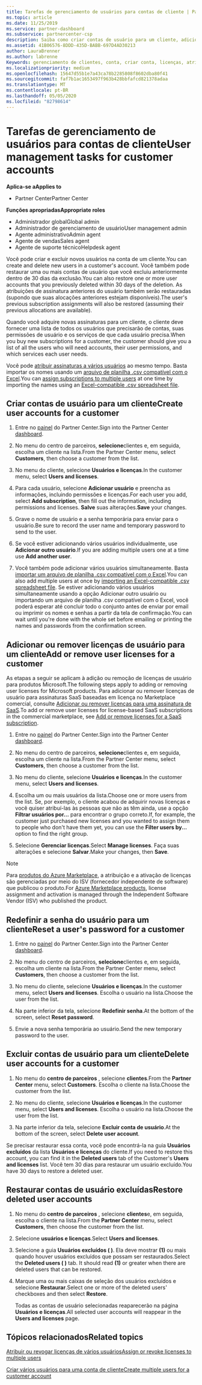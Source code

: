 ```yaml
---
title: Tarefas de gerenciamento de usuários para contas de cliente | Partner Center
ms.topic: article
ms.date: 11/25/2019
ms.service: partner-dashboard
ms.subservice: partnercenter-csp
description: Saiba como criar contas de usuário para um cliente, adicionar ou remover licenças de usuário, redefinir senhas de usuário, excluir contas de usuário ou restaurá-las.
ms.assetid: 41B06576-8DDD-435D-BABB-697D4AD30213
author: LauraBrenner
ms.author: labrenne
Keywords: gerenciamento de clientes, conta, criar conta, licenças, atribuir licença, gerenciamento de usuários, senha, Redefinir senha, alterar senha
ms.localizationpriority: medium
ms.openlocfilehash: 15647d55b1e7a43ca78b2285808f8602dba80f41
ms.sourcegitcommit: faf7b1ac1653497f963b428bbfafcd821378adaa
ms.translationtype: MT
ms.contentlocale: pt-BR
ms.lasthandoff: 05/05/2020
ms.locfileid: "82798614"
---
```

# <a name="user-management-tasks-for-customer-accounts"></a><span data-ttu-id="fe3c7-104">Tarefas de gerenciamento de usuários para contas de cliente</span><span class="sxs-lookup"><span data-stu-id="fe3c7-104">User management tasks for customer accounts</span></span>

<span data-ttu-id="fe3c7-105">**Aplica-se a**</span><span class="sxs-lookup"><span data-stu-id="fe3c7-105">**Applies to**</span></span>

- <span data-ttu-id="fe3c7-106">Partner Center</span><span class="sxs-lookup"><span data-stu-id="fe3c7-106">Partner Center</span></span>

<span data-ttu-id="fe3c7-107">**Funções apropriadas**</span><span class="sxs-lookup"><span data-stu-id="fe3c7-107">**Appropriate roles**</span></span>

- <span data-ttu-id="fe3c7-108">Administrador global</span><span class="sxs-lookup"><span data-stu-id="fe3c7-108">Global admin</span></span>
- <span data-ttu-id="fe3c7-109">Administrador de gerenciamento de usuário</span><span class="sxs-lookup"><span data-stu-id="fe3c7-109">User management admin</span></span>
- <span data-ttu-id="fe3c7-110">Agente administrativo</span><span class="sxs-lookup"><span data-stu-id="fe3c7-110">Admin agent</span></span>
- <span data-ttu-id="fe3c7-111">Agente de vendas</span><span class="sxs-lookup"><span data-stu-id="fe3c7-111">Sales agent</span></span>
- <span data-ttu-id="fe3c7-112">Agente de suporte técnico</span><span class="sxs-lookup"><span data-stu-id="fe3c7-112">Helpdesk agent</span></span>

<span data-ttu-id="fe3c7-113">Você pode criar e excluir novos usuários na conta de um cliente.</span><span class="sxs-lookup"><span data-stu-id="fe3c7-113">You can create and delete new users in a customer's account.</span></span> <span data-ttu-id="fe3c7-114">Você também pode restaurar uma ou mais contas de usuário que você excluiu anteriormente dentro de 30 dias da exclusão.</span><span class="sxs-lookup"><span data-stu-id="fe3c7-114">You can also restore one or more user accounts that you previously deleted within 30 days of the deletion.</span></span> <span data-ttu-id="fe3c7-115">As atribuições de assinatura anteriores do usuário também serão restauradas (supondo que suas alocações anteriores estejam disponíveis).</span><span class="sxs-lookup"><span data-stu-id="fe3c7-115">The user's previous subscription assignments will also be restored (assuming their previous allocations are available).</span></span>

<span data-ttu-id="fe3c7-116">Quando você adquire novas assinaturas para um cliente, o cliente deve fornecer uma lista de todos os usuários que precisarão de contas, suas permissões de usuário e os serviços de que cada usuário precisa.</span><span class="sxs-lookup"><span data-stu-id="fe3c7-116">When you buy new subscriptions for a customer, the customer should give you a list of all the users who will need accounts, their user permissions, and which services each user needs.</span></span>  

<span data-ttu-id="fe3c7-117">Você pode [atribuir assinaturas a vários usuários](bulk-license-provisioning-for-multiple-users.md) ao mesmo tempo. Basta importar os nomes usando um [arquivo de planilha .csv compatível com o Excel](adding-multiple-users-to-a-customer-account.md).</span><span class="sxs-lookup"><span data-stu-id="fe3c7-117">You can [assign subscriptions to multiple users](bulk-license-provisioning-for-multiple-users.md) at one time by importing the names using an [Excel-compatible .csv spreadsheet file](adding-multiple-users-to-a-customer-account.md).</span></span>

<a href="" id="createuseraccounts"></a>

## <a name="create-user-accounts-for-a-customer"></a><span data-ttu-id="fe3c7-118">Criar contas de usuário para um cliente</span><span class="sxs-lookup"><span data-stu-id="fe3c7-118">Create user accounts for a customer</span></span>

1. <span data-ttu-id="fe3c7-119">Entre no [painel](https://partner.microsoft.com/dashboard) do Partner Center.</span><span class="sxs-lookup"><span data-stu-id="fe3c7-119">Sign into the Partner Center [dashboard](https://partner.microsoft.com/dashboard).</span></span>

2. <span data-ttu-id="fe3c7-120">No menu do centro de parceiros, **selecione**clientes e, em seguida, escolha um cliente na lista.</span><span class="sxs-lookup"><span data-stu-id="fe3c7-120">From the Partner Center menu, select **Customers**, then choose a customer from the list.</span></span>

3. <span data-ttu-id="fe3c7-121">No menu do cliente, selecione **Usuários e licenças**.</span><span class="sxs-lookup"><span data-stu-id="fe3c7-121">In the customer menu, select **Users and licenses**.</span></span>

4. <span data-ttu-id="fe3c7-122">Para cada usuário, selecione **Adicionar usuário** e preencha as informações, incluindo permissões e licenças.</span><span class="sxs-lookup"><span data-stu-id="fe3c7-122">For each user you add, select **Add subscription**, then fill out the information, including permissions and licenses.</span></span> <span data-ttu-id="fe3c7-123">**Salve** suas alterações.</span><span class="sxs-lookup"><span data-stu-id="fe3c7-123">**Save** your changes.</span></span>

5. <span data-ttu-id="fe3c7-124">Grave o nome de usuário e a senha temporária para enviar para o usuário.</span><span class="sxs-lookup"><span data-stu-id="fe3c7-124">Be sure to record the user name and temporary password to send to the user.</span></span>

6. <span data-ttu-id="fe3c7-125">Se você estiver adicionando vários usuários individualmente, use **Adicionar outro usuário**.</span><span class="sxs-lookup"><span data-stu-id="fe3c7-125">If you are adding multiple users one at a time use **Add another user**.</span></span>

7. <span data-ttu-id="fe3c7-126">Você também pode adicionar vários usuários simultaneamente. Basta [importar um arquivo de planilha .csv compatível com o Excel](adding-multiple-users-to-a-customer-account.md).</span><span class="sxs-lookup"><span data-stu-id="fe3c7-126">You can also add multiple users at once by [importing an Excel-compatible .csv spreadsheet file](adding-multiple-users-to-a-customer-account.md).</span></span> <span data-ttu-id="fe3c7-127">Se estiver adicionando vários usuários simultaneamente usando a opção Adicionar outro usuário ou importando um arquivo de planilha .csv compatível com o Excel, você poderá esperar até concluir todo o conjunto antes de enviar por email ou imprimir os nomes e senhas a partir da tela de confirmação.</span><span class="sxs-lookup"><span data-stu-id="fe3c7-127">You can wait until you're done with the whole set before emailing or printing the names and passwords from the confirmation screen.</span></span>

<a href="" id="userlicensing"></a>

## <a name="add-or-remove-user-licenses-for-a-customer"></a><span data-ttu-id="fe3c7-128">Adicionar ou remover licenças de usuário para um cliente</span><span class="sxs-lookup"><span data-stu-id="fe3c7-128">Add or remove user licenses for a customer</span></span>

<span data-ttu-id="fe3c7-129">As etapas a seguir se aplicam à adição ou remoção de licenças de usuário para produtos Microsoft.</span><span class="sxs-lookup"><span data-stu-id="fe3c7-129">The following steps apply to adding or removing user licenses for Microsoft products.</span></span> <span data-ttu-id="fe3c7-130">Para adicionar ou remover licenças de usuário para assinaturas SaaS baseadas em licença no Marketplace comercial, consulte [Adicionar ou remover licenças para uma assinatura de SaaS](csp-commercial-marketplace-manage.md#add-or-remove-licenses-for-a-saas-subscription).</span><span class="sxs-lookup"><span data-stu-id="fe3c7-130">To add or remove user licenses for license-based SaaS subscriptions in the commercial marketplace, see [Add or remove licenses for a SaaS subscription](csp-commercial-marketplace-manage.md#add-or-remove-licenses-for-a-saas-subscription).</span></span>

1. <span data-ttu-id="fe3c7-131">Entre no [painel](https://partner.microsoft.com/dashboard) do Partner Center.</span><span class="sxs-lookup"><span data-stu-id="fe3c7-131">Sign into the Partner Center [dashboard](https://partner.microsoft.com/dashboard).</span></span>

2. <span data-ttu-id="fe3c7-132">No menu do centro de parceiros, **selecione**clientes e, em seguida, escolha um cliente na lista.</span><span class="sxs-lookup"><span data-stu-id="fe3c7-132">From the Partner Center menu, select **Customers**, then choose a customer from the list.</span></span>

3. <span data-ttu-id="fe3c7-133">No menu do cliente, selecione **Usuários e licenças**.</span><span class="sxs-lookup"><span data-stu-id="fe3c7-133">In the customer menu, select **Users and licenses**.</span></span>

4. <span data-ttu-id="fe3c7-134">Escolha um ou mais usuários da lista.</span><span class="sxs-lookup"><span data-stu-id="fe3c7-134">Choose one or more users from the list.</span></span> <span data-ttu-id="fe3c7-135">Se, por exemplo, o cliente acabou de adquirir novas licenças e você quiser atribuí-las às pessoas que não as têm ainda, use a opção **Filtrar usuários por...** para encontrar o grupo correto.</span><span class="sxs-lookup"><span data-stu-id="fe3c7-135">If, for example, the customer just purchased new licenses and you wanted to assign them to people who don't have them yet, you can use the **Filter users by...** option to find the right group.</span></span>

5. <span data-ttu-id="fe3c7-136">Selecione **Gerenciar licenças**.</span><span class="sxs-lookup"><span data-stu-id="fe3c7-136">Select **Manage licenses**.</span></span> <span data-ttu-id="fe3c7-137">Faça suas alterações e selecione **Salvar**.</span><span class="sxs-lookup"><span data-stu-id="fe3c7-137">Make your changes, then **Save**.</span></span>

> [!NOTE]
> <span data-ttu-id="fe3c7-138">Para [produtos do Azure Marketplace](csp-commercial-marketplace-manage.md#assign-licenses-and-activate-a-subscription-on-behalf-of-a-customer), a atribuição e a ativação de licenças são gerenciadas por meio do ISV (fornecedor independente de software) que publicou o produto.</span><span class="sxs-lookup"><span data-stu-id="fe3c7-138">For [Azure Marketplace products](csp-commercial-marketplace-manage.md#assign-licenses-and-activate-a-subscription-on-behalf-of-a-customer), license assignment and activation is managed through the Independent Software Vendor (ISV) who published the product.</span></span>

<a href="" id="resetpassword"></a>

## <a name="reset-a-users-password-for-a-customer"></a><span data-ttu-id="fe3c7-139">Redefinir a senha do usuário para um cliente</span><span class="sxs-lookup"><span data-stu-id="fe3c7-139">Reset a user's password for a customer</span></span>

1. <span data-ttu-id="fe3c7-140">Entre no [painel](https://partner.microsoft.com/dashboard) do Partner Center.</span><span class="sxs-lookup"><span data-stu-id="fe3c7-140">Sign into the Partner Center [dashboard](https://partner.microsoft.com/dashboard).</span></span>

2. <span data-ttu-id="fe3c7-141">No menu do centro de parceiros, **selecione**clientes e, em seguida, escolha um cliente na lista.</span><span class="sxs-lookup"><span data-stu-id="fe3c7-141">From the Partner Center menu, select **Customers**, then choose a customer from the list.</span></span>

3.  <span data-ttu-id="fe3c7-142">No menu do cliente, selecione **Usuários e licenças**.</span><span class="sxs-lookup"><span data-stu-id="fe3c7-142">In the customer menu, select **Users and licenses**.</span></span> <span data-ttu-id="fe3c7-143">Escolha o usuário na lista.</span><span class="sxs-lookup"><span data-stu-id="fe3c7-143">Choose the user from the list.</span></span>

4.  <span data-ttu-id="fe3c7-144">Na parte inferior da tela, selecione **Redefinir senha**.</span><span class="sxs-lookup"><span data-stu-id="fe3c7-144">At the bottom of the screen, select **Reset password**.</span></span> 

5.  <span data-ttu-id="fe3c7-145">Envie a nova senha temporária ao usuário.</span><span class="sxs-lookup"><span data-stu-id="fe3c7-145">Send the new temporary password to the user.</span></span>

<a href="" id="deleteuseraccounts"></a>

## <a name="delete-user-accounts-for-a-customer"></a><span data-ttu-id="fe3c7-146">Excluir contas de usuário para um cliente</span><span class="sxs-lookup"><span data-stu-id="fe3c7-146">Delete user accounts for a customer</span></span>

1.  <span data-ttu-id="fe3c7-147">No menu do **centro de parceiros** , selecione **clientes**.</span><span class="sxs-lookup"><span data-stu-id="fe3c7-147">From the **Partner Center** menu, select **Customers**.</span></span> <span data-ttu-id="fe3c7-148">Escolha o cliente na lista.</span><span class="sxs-lookup"><span data-stu-id="fe3c7-148">Choose the customer from the list.</span></span>

2.  <span data-ttu-id="fe3c7-149">No menu do cliente, selecione **Usuários e licenças**.</span><span class="sxs-lookup"><span data-stu-id="fe3c7-149">In the customer menu, select **Users and licenses**.</span></span> <span data-ttu-id="fe3c7-150">Escolha o usuário na lista.</span><span class="sxs-lookup"><span data-stu-id="fe3c7-150">Choose the user from the list.</span></span>

3.  <span data-ttu-id="fe3c7-151">Na parte inferior da tela, selecione **Excluir conta de usuário**.</span><span class="sxs-lookup"><span data-stu-id="fe3c7-151">At the bottom of the screen, select **Delete user account**.</span></span>

<span data-ttu-id="fe3c7-152">Se precisar restaurar essa conta, você pode encontrá-la na guia **Usuários excluídos** da lista **Usuários e licenças** do cliente.</span><span class="sxs-lookup"><span data-stu-id="fe3c7-152">If you need to restore this account, you can find it in the **Deleted users** tab of the Customer's **Users and licenses** list.</span></span> <span data-ttu-id="fe3c7-153">Você tem 30 dias para restaurar um usuário excluído.</span><span class="sxs-lookup"><span data-stu-id="fe3c7-153">You have 30 days to restore a deleted user.</span></span>

<a href="" id="restoreuseraccounts"></a>

## <a name="restore-deleted-user-accounts"></a><span data-ttu-id="fe3c7-154">Restaurar contas de usuário excluídas</span><span class="sxs-lookup"><span data-stu-id="fe3c7-154">Restore deleted user accounts</span></span>

1.  <span data-ttu-id="fe3c7-155">No menu do **centro de parceiros** , selecione **clientes**e, em seguida, escolha o cliente na lista.</span><span class="sxs-lookup"><span data-stu-id="fe3c7-155">From the **Partner Center** menu, select **Customers**, then choose the customer from the list.</span></span>

2.  <span data-ttu-id="fe3c7-156">Selecione **usuários e licenças**.</span><span class="sxs-lookup"><span data-stu-id="fe3c7-156">Select **Users and licenses**.</span></span>

3.  <span data-ttu-id="fe3c7-157">Selecione a guia **Usuários excluídos ( )**. Ela deve mostrar **(1)** ou mais quando houver usuários excluídos que possam ser restaurados.</span><span class="sxs-lookup"><span data-stu-id="fe3c7-157">Select the **Deleted users ( )** tab. It should read **(1)** or greater when there are deleted users that can be restored.</span></span>

4.  <span data-ttu-id="fe3c7-158">Marque uma ou mais caixas de seleção dos usuários excluídos e selecione **Restaurar**.</span><span class="sxs-lookup"><span data-stu-id="fe3c7-158">Select one or more of the deleted users' checkboxes and then select **Restore**.</span></span>

    <span data-ttu-id="fe3c7-159">Todas as contas de usuário selecionadas reaparecerão na página **Usuários e licenças**.</span><span class="sxs-lookup"><span data-stu-id="fe3c7-159">All selected user accounts will reappear in the **Users and licenses** page.</span></span>

## <a name="related-topics"></a><span data-ttu-id="fe3c7-160">Tópicos relacionados</span><span class="sxs-lookup"><span data-stu-id="fe3c7-160">Related topics</span></span>


[<span data-ttu-id="fe3c7-161">Atribuir ou revogar licenças de vários usuários</span><span class="sxs-lookup"><span data-stu-id="fe3c7-161">Assign or revoke licenses to multiple users</span></span>](bulk-license-provisioning-for-multiple-users.md)

[<span data-ttu-id="fe3c7-162">Criar vários usuários para uma conta de cliente</span><span class="sxs-lookup"><span data-stu-id="fe3c7-162">Create multiple users for a customer account</span></span>](adding-multiple-users-to-a-customer-account.md)